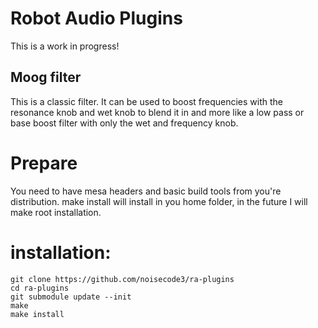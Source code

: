 # Robot Audio Plugins
This is a work in progress!

## Moog filter
This is a classic filter. It can be used to boost frequencies with the resonance knob and wet knob to blend it in and more like a low pass or base boost filter with only the wet and frequency knob.

# Prepare
You need to have mesa headers and basic build tools from you're distribution. make install will install in you home folder, in the future I will make root installation.

installation:
=============

    git clone https://github.com/noisecode3/ra-plugins
    cd ra-plugins
    git submodule update --init
    make
    make install
